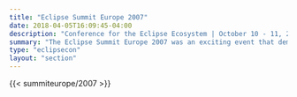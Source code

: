 ```yaml
---
title: "Eclipse Summit Europe 2007"
date: 2018-04-05T16:09:45-04:00
description: "Conference for the Eclipse Ecosystem | October 10 - 11, 2007 | Lugwigsburg, Germany"
summary: "The Eclipse Summit Europe 2007 was an exciting event that demonstrated the vitality of the Eclipse ecosystem!"
type: "eclipsecon"
layout: "section"
---
```


{{< summiteurope/2007 >}}
